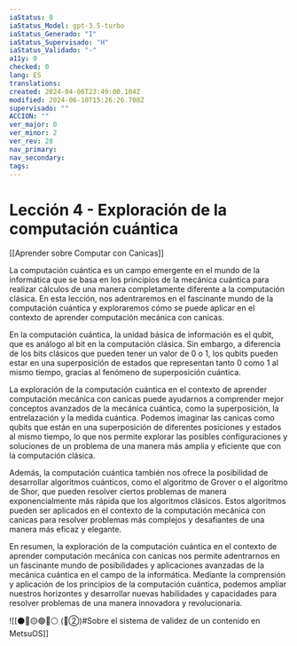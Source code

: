 ```yaml
---
iaStatus: 8
iaStatus_Model: gpt-3.5-turbo
iaStatus_Generado: "I"
iaStatus_Supervisado: "H"
iaStatus_Validado: "-"
a11y: 0
checked: 0
lang: ES
translations: 
created: 2024-04-06T23:49:00.104Z
modified: 2024-06-10T15:26:26.708Z
supervisado: ""
ACCION: ""
ver_major: 0
ver_minor: 2
ver_rev: 28
nav_primary: 
nav_secondary: 
tags:
---
```

# Lección 4 - Exploración de la computación cuántica

[[Aprender sobre Computar con Canicas]]

La computación cuántica es un campo emergente en el mundo de la informática que se basa en los principios de la mecánica cuántica para realizar cálculos de una manera completamente diferente a la computación clásica. En esta lección, nos adentraremos en el fascinante mundo de la computación cuántica y exploraremos cómo se puede aplicar en el contexto de aprender computación mecánica con canicas.

En la computación cuántica, la unidad básica de información es el qubit, que es análogo al bit en la computación clásica. Sin embargo, a diferencia de los bits clásicos que pueden tener un valor de 0 o 1, los qubits pueden estar en una superposición de estados que representan tanto 0 como 1 al mismo tiempo, gracias al fenómeno de superposición cuántica.

La exploración de la computación cuántica en el contexto de aprender computación mecánica con canicas puede ayudarnos a comprender mejor conceptos avanzados de la mecánica cuántica, como la superposición, la entrelazación y la medida cuántica. Podemos imaginar las canicas como qubits que están en una superposición de diferentes posiciones y estados al mismo tiempo, lo que nos permite explorar las posibles configuraciones y soluciones de un problema de una manera más amplia y eficiente que con la computación clásica.

Además, la computación cuántica también nos ofrece la posibilidad de desarrollar algoritmos cuánticos, como el algoritmo de Grover o el algoritmo de Shor, que pueden resolver ciertos problemas de manera exponencialmente más rápida que los algoritmos clásicos. Estos algoritmos pueden ser aplicados en el contexto de la computación mecánica con canicas para resolver problemas más complejos y desafiantes de una manera más eficaz y elegante.

En resumen, la exploración de la computación cuántica en el contexto de aprender computación mecánica con canicas nos permite adentrarnos en un fascinante mundo de posibilidades y aplicaciones avanzadas de la mecánica cuántica en el campo de la informática. Mediante la comprensión y aplicación de los principios de la computación cuántica, podemos ampliar nuestros horizontes y desarrollar nuevas habilidades y capacidades para resolver problemas de una manera innovadora y revolucionaria.

![[⚫🔴🟡🟢🔵⚪ (🔴②)#Sobre el sistema de validez de un contenido en MetsuOS]]